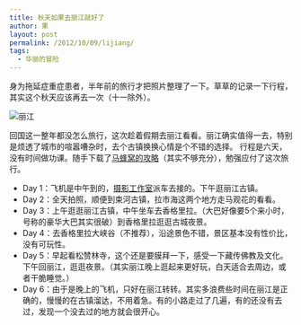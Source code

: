 ```yaml
---
title: 秋天如果去丽江就好了
author: 果
layout: post
permalink: /2012/10/09/lijiang/
tags:
  - 华丽的冒险
---
```

身为拖延症重症患者，半年前的旅行才把照片整理了一下。草草的记录一下行程，其实这个秋天应该再去一次（十一除外）。

![丽江](http://pic.yupoo.com/lishugo/Do2sdPNM/medish.jpg)

回国这一整年都没怎么旅行，这次趁着假期去丽江看看。丽江确实值得一去，特别是烦透了城市的喧嚣嘈杂时，去个古镇换换心情是个不错的选择。
行程是六天，没有时间做功课。随手下载了[马蜂窝的攻略][1]（其实不够充分），勉强应付了这次旅行。

*   Day 1：飞机是中午到的，[摄影工作室][2]派车去接的。下午逛丽江古镇。
*   Day 2：全天拍照，顺便到束河古镇，拉市海这两个地方走马观花的看看。
*   Day 3：上午逛逛丽江古镇，中午坐车去香格里拉。（大巴好像要5个来小时，号称的豪华大巴其实很破）到香格里拉逛逛古城夜景。
*   Day 4：去香格里拉大峡谷（不推荐），沿途景色不错，景区基本没有性价比，没有可玩性。
*   Day 5：早起看松赞林寺，这个还是要膜拜一下，感受一下藏传佛教及文化。下午回丽江，逛逛夜景。（其实丽江晚上逛起来更好玩，白天适合去周边，或者干脆睡觉。）
*   Day 6：由于是晚上的飞机，只好在丽江转转。其实多浪费些时间在丽江是正确的，慢慢的在古镇溜达，不用着急。有的小路走过了几遍，有的还没有去过，发现一个没去过的地方就会很开心。

 [1]: http://www.mafengwo.cn/gonglve/mdd-10186.html "马蜂窝丽江攻略"
 [2]: http://www.cnv1.com.cn/ "V1摄影"